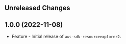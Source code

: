 Unreleased Changes
------------------

1.0.0 (2022-11-08)
------------------

* Feature - Initial release of `aws-sdk-resourceexplorer2`.

